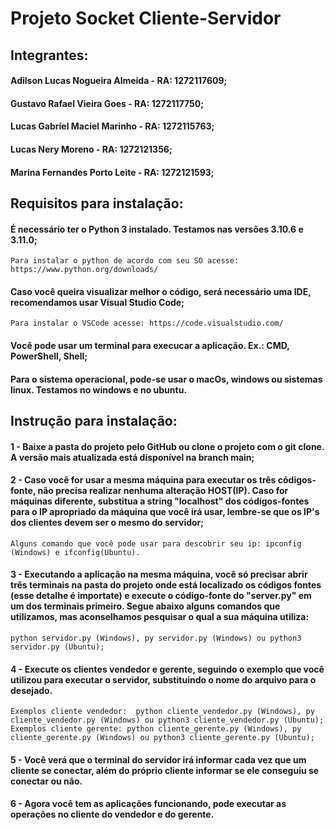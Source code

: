 # Projeto Socket Cliente-Servidor

## Integrantes:
#### Adilson Lucas Nogueira Almeida - RA: 1272117609;
#### Gustavo Rafael Vieira Goes - RA: 1272117750;
#### Lucas Gabriel Maciel Marinho - RA: 1272115763;
#### Lucas Nery Moreno - RA: 1272121356;
#### Marina Fernandes Porto Leite - RA: 1272121593;

## Requisitos para instalação:
#### É necessário ter o Python 3 instalado. Testamos nas versões 3.10.6 e 3.11.0;
    Para instalar o python de acordo com seu SO acesse: https://www.python.org/downloads/
#### Caso você queira visualizar melhor o código, será necessário uma IDE, recomendamos usar Visual Studio Code;
    Para instalar o VSCode acesse: https://code.visualstudio.com/
#### Você pode usar um terminal para execucar a aplicação. Ex.: CMD, PowerShell, Shell;
#### Para o sistema operacional, pode-se usar o macOs, windows ou sistemas linux. Testamos no windows e no ubuntu.


## Instrução para instalação:
#### 1 - Baixe a pasta do projeto pelo GitHub ou clone o projeto com o git clone. A versão mais atualizada está disponível na branch main;
#### 2 - Caso você for usar a mesma máquina para executar os três códigos-fonte, não precisa realizar nenhuma alteração HOST(IP). Caso for máquinas diferente, substitua a string "localhost" dos códigos-fontes para o IP apropriado da máquina que você irá usar, lembre-se que os IP's dos clientes devem ser o mesmo do servidor;
    Alguns comando que você pode usar para descobrir seu ip: ipconfig (Windows) e ifconfig(Ubuntu).
#### 3 - Executando a aplicação na mesma máquina, você só precisar abrir três terminais na pasta do projeto onde está localizado os códigos fontes (esse detalhe é importate) e execute o código-fonte do "server.py" em um dos terminais primeiro. Segue abaixo alguns comandos que utilizamos, mas aconselhamos pesquisar o qual a sua máquina utiliza: 
    python servidor.py (Windows), py servidor.py (Windows) ou python3 servidor.py (Ubuntu);
#### 4 - Execute os clientes vendedor e gerente, seguindo o exemplo que você utilizou para executar o servidor, substituindo o nome do arquivo para o desejado. 
    Exemplos cliente vendedor:  python cliente_vendedor.py (Windows), py cliente_vendedor.py (Windows) ou python3 cliente_vendedor.py (Ubuntu);
    Exemplos cliente gerente: python cliente_gerente.py (Windows), py cliente_gerente.py (Windows) ou python3 cliente_gerente.py (Ubuntu);
    
#### 5 - Você verá que o terminal do servidor irá informar cada vez que um cliente se conectar, além do próprio cliente informar se ele conseguiu se conectar ou não.
#### 6 - Agora você tem as aplicações funcionando, pode executar as operações no cliente do vendedor e do gerente.
